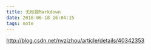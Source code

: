 ```yaml
---
title: 无标题Markdown
date: 2018-06-18 16:04:15
tags: note
---
```

http://blog.csdn.net/nvzizhou/article/details/40342353